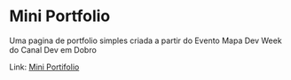 # Mini Portfolio

Uma pagina de portfolio simples criada a partir do Evento Mapa Dev Week do Canal Dev em Dobro

Link: [Mini Portifolio][MiniPortifolio] 

[MiniPortifolio]:https://marlon101tkm.github.io/mini-portfolio/

